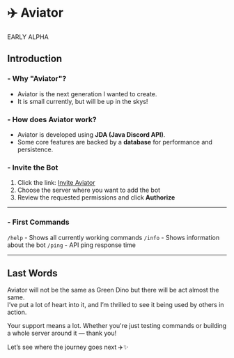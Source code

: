 # ✈️ Aviator

<span class="badge early-alpha">EARLY ALPHA</span>

##   Introduction

### - Why "Aviator"?
- Aviator is the next generation I wanted to create.
- It is small currently, but will be up in the skys!

### - How does Aviator work?
- Aviator is developed using **JDA (Java Discord API)**.  
- Some core features are backed by a **database** for performance and persistence.

### - Invite the Bot
1. Click the link: [Invite Aviator](https://discord.com/oauth2/authorize?client_id=1364918211283390604)  
2. Choose the server where you want to add the bot  
3. Review the requested permissions and click **Authorize**

---

### - First Commands

`/help` - Shows all currently working commands
`/info` - Shows information about the bot
`/ping` - API ping response time

---

##   Last Words

Aviator will not be the same as Green Dino but there will be act almost the same.  
I’ve put a lot of heart into it, and I’m thrilled to see it being used by others in action.

Your support means a lot. Whether you're just testing commands or building a whole server around it — thank you!

Let’s see where the journey goes next ✈️✨

